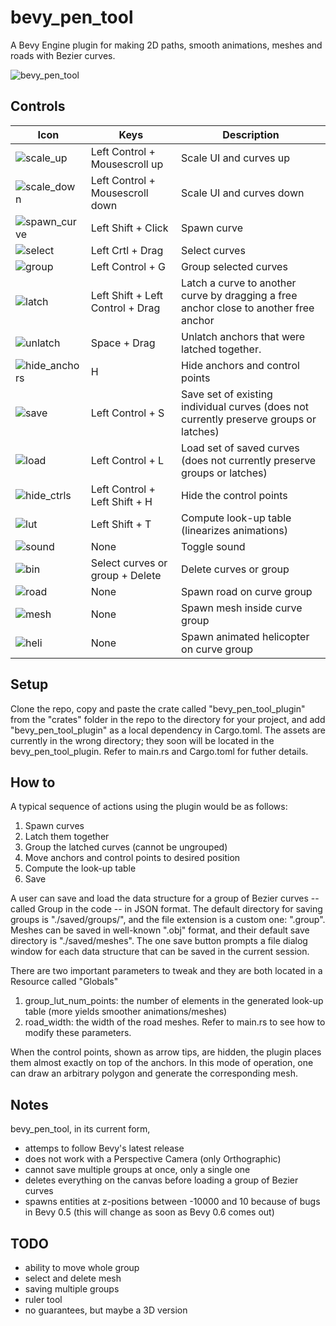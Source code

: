 # bevy_pen_tool
A Bevy Engine plugin for making 2D paths, smooth animations, meshes and roads with Bezier curves.



![bevy_pen_tool](https://user-images.githubusercontent.com/6177048/137658210-387c304a-469c-4f65-a4a8-4612f39656cb.gif)


## Controls

| Icon | Keys | Description |
| --- | --- | --- |
| ![scale_up](https://user-images.githubusercontent.com/6177048/137652103-02a4b95b-61de-491a-92da-3ef74cf97498.png) | Left Control + Mousescroll up | Scale UI and curves up |
| ![scale_down](https://user-images.githubusercontent.com/6177048/137652111-6d3e13aa-bca9-40d5-9a06-222cad9c23bf.png) | Left Control + Mousescroll down | Scale UI and curves down |
| ![spawn_curve](https://user-images.githubusercontent.com/6177048/137652140-605744c5-e9a0-4c8d-ad8a-1c47dcb7db7c.png) | Left Shift + Click | Spawn curve |
| ![select](https://user-images.githubusercontent.com/6177048/137652978-98319770-9cb2-43c2-af6f-3fbd05048626.png)  | Left Crtl + Drag | Select curves |
| ![group](https://user-images.githubusercontent.com/6177048/137652145-adb487b7-c45d-4aa5-8a20-ddd45829dc2d.png) | Left Control + G | Group selected curves |
| ![latch](https://user-images.githubusercontent.com/6177048/137652149-a604ed8d-83bb-4d2d-973c-05658c12ae6b.png) | Left Shift + Left Control + Drag |   Latch a curve to another curve by dragging a free anchor close to another free anchor |
| ![unlatch](https://user-images.githubusercontent.com/6177048/137652201-3a6880c3-c149-4ff1-bc27-b8132bf52fc2.png) | Space + Drag | Unlatch anchors that were latched together. |
| ![hide_anchors](https://user-images.githubusercontent.com/6177048/137652205-d915eb15-88ea-45da-92a0-3d3680a56ea1.png) | H | Hide anchors and control points |
| ![save](https://user-images.githubusercontent.com/6177048/137652208-a7d843b7-6adc-414b-b0d7-126afd4f809f.png)  | Left Control + S | Save set of existing individual curves (does not currently preserve groups or latches) |
| ![load](https://user-images.githubusercontent.com/6177048/137652246-69c1309e-2486-496c-acbc-852a255476d2.png) | Left Control + L | Load set of saved curves (does not currently preserve groups or latches)|
| ![hide_ctrls](https://user-images.githubusercontent.com/6177048/137652249-81669e44-42b8-4775-afe5-071c248713ef.png) | Left Control + Left Shift + H | Hide the control points |
| ![lut](https://user-images.githubusercontent.com/6177048/137652254-f62c0d1b-d323-4ec6-b51f-c86b3f21f390.png) | Left Shift + T | Compute look-up table (linearizes animations) |
| ![sound](https://user-images.githubusercontent.com/6177048/137652277-c43ace61-723b-409b-b48b-5521238c5e4d.png) | None | Toggle sound |
| ![bin](https://user-images.githubusercontent.com/6177048/137652281-a461da81-bbd0-4728-a80f-7bb19849a149.png) | Select curves or group + Delete | Delete curves or group |
| ![road](https://user-images.githubusercontent.com/6177048/137652369-0bd832a9-9c03-42a3-9dc6-b840f45c86dd.png) | None | Spawn road on curve group |
| ![mesh](https://user-images.githubusercontent.com/6177048/137652366-ffc53243-0df9-4e84-a0ab-3985c3c59302.png) | None | Spawn mesh inside curve group |
| ![heli](https://user-images.githubusercontent.com/6177048/137652364-67eedf2b-8283-43b0-a2e6-e80e97f5cb89.png) | None | Spawn animated helicopter on curve group |









## Setup
Clone the repo, copy and paste the crate called "bevy_pen_tool_plugin" from the "crates" folder in the repo to the directory for your project, and add "bevy_pen_tool_plugin" as a local dependency in Cargo.toml. The assets are currently in the wrong directory; they soon will be located in the bevy_pen_tool_plugin. Refer to main.rs and Cargo.toml for futher details.

## How to
A typical sequence of actions using the plugin would be as follows:
1. Spawn curves
2. Latch them together
3. Group the latched curves (cannot be ungrouped)
4. Move anchors and control points to desired position
5. Compute the look-up table
6. Save

A user can save and load the data structure for a group of Bezier curves -- called Group in the code -- in JSON format. The default directory for saving groups is "./saved/groups/", and the file extension is a custom one: ".group". Meshes can be saved in well-known ".obj" format, and their default save directory is "./saved/meshes". The one save button prompts a file dialog window for each data structure that can be saved in the current session.

There are two important parameters to tweak and they are both located in a Resource called "Globals"
1. group_lut_num_points: the number of elements in the generated look-up table (more yields smoother animations/meshes)
2. road_width: the width of the road meshes.
Refer to main.rs to see how to modify these parameters.

When the control points, shown as arrow tips, are hidden, the plugin places them almost exactly on top of the anchors. In this mode of operation, one can draw an arbitrary polygon and generate the corresponding mesh.


## Notes
bevy_pen_tool, in its current form,
- attemps to follow Bevy's latest release
- does not work with a Perspective Camera (only Orthographic)
- cannot save multiple groups at once, only a single one
- deletes everything on the canvas before loading a group of Bezier curves
- spawns entities at z-positions between -10000 and 10 because of bugs in Bevy 0.5 (this will change as soon as Bevy 0.6 comes out)



## TODO
- ability to move whole group
- select and delete mesh
- saving multiple groups
- ruler tool
- no guarantees, but maybe a 3D version






